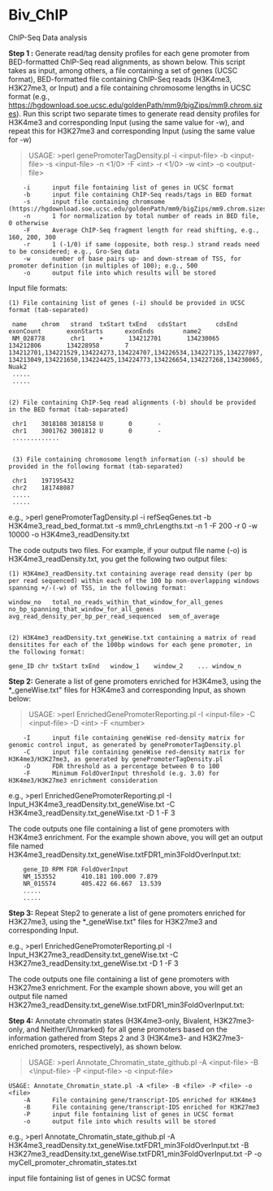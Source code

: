 # Biv_ChIP

ChIP-Seq Data analysis 

**Step 1 :** Generate read/tag density profiles for each gene promoter from BED-formatted ChIP-Seq read alignments, as shown below. This script takes as input, among others, a file containing a set of genes (UCSC format), BED-formatted file containing ChIP-Seq reads (H3K4me3, H3K27me3, or Input) and a file containing chromosome lengths in UCSC format (e.g., https://hgdownload.soe.ucsc.edu/goldenPath/mm9/bigZips/mm9.chrom.sizes). Run this script two separate times to generate read density profiles for H3K4me3 and corresponding Input (using the same value for -w), and repeat this for H3K27me3 and corresponding Input (using the same value for -w) 

>USAGE: \>perl genePromoterTagDensity.pl -i \<input-file\> -b \<input-file\> -s \<input-file\> -n \<1/0\> -F \<int\> -r \<1/0\> -w \<int\> -o \<output-file\>

        -i      input file fontaining list of genes in UCSC format
        -b      input file containing ChIP-Seq reads/tags in BED format
        -s      input file containing chromsome (https://hgdownload.soe.ucsc.edu/goldenPath/mm9/bigZips/mm9.chrom.sizes)
        -n      1 for normalization by total number of reads in BED file, 0 otherwise
        -F      Average ChIP-Seq fragment length for read shifting, e.g., 160, 200, 300
        -r      1 (-1/0) if same (opposite, both resp.) strand reads need to be considered; e.g., Gro-Seq data
        -w      number of base pairs up- and down-stream of TSS, for promoter definition (in multiples of 100); e.g., 500
        -o      output file into which results will be stored

Input file formats: 

	(1) File containing list of genes (-i) should be provided in UCSC format (tab-separated)
	
  	 name    chrom   strand  txStart txEnd   cdsStart        cdsEnd  exonCount       exonStarts      exonEnds        name2
  	 NM_028778       chr1    +       134212701       134230065       134212806       134228958       7       134212701,134221529,134224273,134224707,134226534,134227135,134227897,  134213049,134221650,134224425,134224773,134226654,134227268,134230065,    Nuak2
  	 .....
	 .....


	(2) File containing ChIP-Seq read alignments (-b) should be provided in the BED format (tab-separated)
   
  	 chr1    3018108 3018158 U       0       -
  	 chr1    3001762 3001812 U       0       -
   	 .............


	 (3) File containing chromosome length information (-s) should be provided in the following format (tab-separated)
   
  	 chr1    197195432  
  	 chr2    181748087
  	 .....
	 .....	 

e.g., \>perl genePromoterTagDensity.pl -i refSeqGenes.txt -b H3K4me3_read_bed_format.txt -s mm9_chrLengths.txt -n 1 -F 200 -r 0 -w 10000 -o H3K4me3_readDensity.txt


The code outputs two files. For example, if your output file name (-o) is H3K4me3_readDensity.txt, you get the following two output files:

	(1) H3K4me3_readDensity.txt containing average read density (per bp per read sequenced) within each of the 100 bp non-overlapping windows spanning +/-(-w) of TSS, in the following format:
	
	window_no	total_no_reads_within_that_window_for_all_genes	no_bp_spanning_that_window_for_all_genes	avg_read_density_per_bp_per_read_sequenced	sem_of_average
	
	
	(2) H3K4me3_readDensity.txt_geneWise.txt containing a matrix of read densitites for each of the 100bp windows for each gene promoter, in the following format:
	
	gene_ID	chr	txStart	txEnd	window_1	window_2	...	window_n
	

**Step 2:** Generate a list of gene promoters enriched for H3K4me3, using the \*\_geneWise.txt" files for H3K4me3 and corresponding Input, as shown below:

>USAGE: \>perl EnrichedGenePromoterReporting.pl -I \<input-file\> -C \<input-file\> -D \<int\> -F \<number\>

        -I      input file containing geneWise red-density matrix for genomic control input, as generated by genePromoterTagDensity.pl
        -C      input file containing geneWise red-density matrix for H3K4me3/H3K27me3, as generated by genePromoterTagDensity.pl
        -D      FDR threshold as a percentage between 0 to 100
        -F      Minimum FoldOverInput threshold (e.g. 3.0) for H3K4me3/H3K27me3 enrichment consideration
	
e.g., \>perl EnrichedGenePromoterReporting.pl -I Input_H3K4me3_readDensity.txt_geneWise.txt -C H3K4me3_readDensity.txt_geneWise.txt -D 1 -F 3
	
The code outputs one file containing a list of gene promoters with H3K4me3 enrichment. For the example shown above, you will get an output file named H3K4me3_readDensity.txt_geneWise.txtFDR1_min3FoldOverInput.txt:

        gene_ID	RPM	FDR	FoldOverInput
        NM_153552       410.181 100.000 7.879
        NR_015574       405.422 66.667  13.539
        .....
        .....


**Step 3:** Repeat Step2 to generate a list of gene promoters enriched for H3K27me3, using the \*\_geneWise.txt" files for H3K27me3 and corresponding Input.

e.g., \>perl EnrichedGenePromoterReporting.pl -I Input_H3K27me3_readDensity.txt_geneWise.txt -C H3K27me3_readDensity.txt_geneWise.txt -D 1 -F 3

The code outputs one file containing a list of gene promoters with H3K27me3 enrichment. For the example shown above, you will get an output file named H3K27me3_readDensity.txt_geneWise.txtFDR1_min3FoldOverInput.txt:

**Step 4:** Annotate chromatin states (H3K4me3-only, Bivalent, H3K27me3-only, and Neither/Unmarked) for all gene promoters based on the information gathered from Steps 2 and 3 (H3K4me3- and H3K27me3-enriched promoters, respectively), as shown below.

>USAGE: \>perl Annotate_Chromatin_state_github.pl -A \<input-file\> -B \<\input-file\> -P \<input-file\> -o \<input-file\>

	USAGE: Annotate_Chromatin_state.pl -A <file> -B <file> -P <file> -o <file>
        -A      File containing gene/transcript-IDS enriched for H3K4me3
        -B      File containing gene/transcript-IDS enriched for H3K27me3
        -P      input file fontaining list of genes in UCSC format
        -o      output file into which results will be stored	

e.g., \>perl Annotate_Chromatin_state_github.pl -A H3K4me3_readDensity.txt_geneWise.txtFDR1_min3FoldOverInput.txt -B H3K27me3_readDensity.txt_geneWise.txtFDR1_min3FoldOverInput.txt -P -o myCell_promoter_chromatin_states.txt

input file fontaining list of genes in UCSC format
